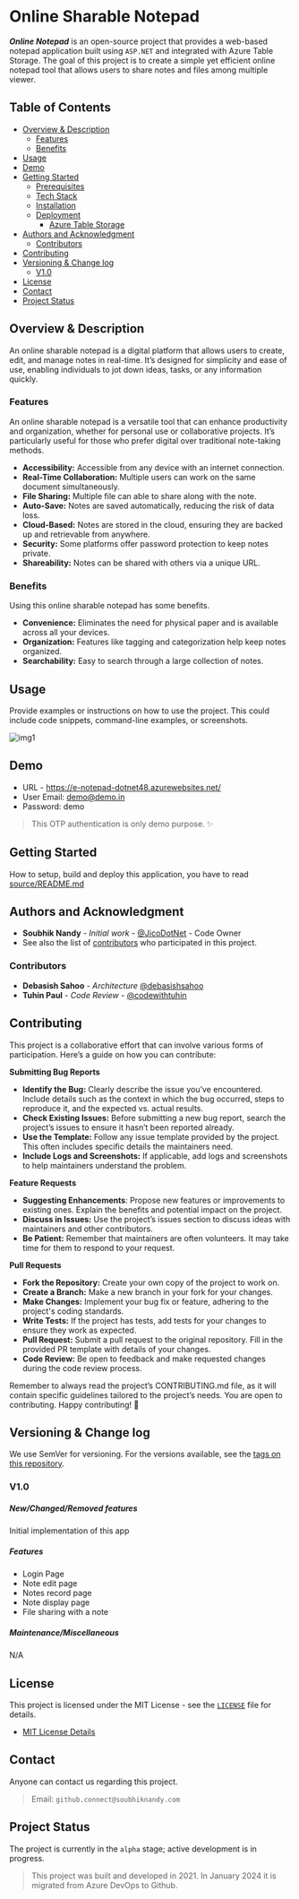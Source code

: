 
# Online Sharable Notepad
**_Online Notepad_** is an open-source project that provides a web-based notepad application built using `ASP.NET` and integrated with Azure Table Storage. The goal of this project is to create a simple yet efficient online notepad tool that allows users to share notes and files among multiple viewer.

## Table of Contents
- [Overview & Description](#overview--description)
  - [Features](#features)
  - [Benefits](#benefits)
- [Usage](#usage)
- [Demo](#demo)
- [Getting Started](https://github.com/JicoDotNet/e-notepad-AspNet-With-AzureTableStorage/blob/master/source/README.md#getting-started)
  - [Prerequisites](https://github.com/JicoDotNet/e-notepad-AspNet-With-AzureTableStorage/blob/master/source/README.md#prerequisites)
  - [Tech Stack](https://github.com/JicoDotNet/e-notepad-AspNet-With-AzureTableStorage/blob/master/source/README.md#tech-stack)
  - [Installation](#installation)
  - [Deployment](https://github.com/JicoDotNet/e-notepad-AspNet-With-AzureTableStorage/blob/master/source/README.md#deployment)
    - [Azure Table Storage](https://github.com/JicoDotNet/e-notepad-AspNet-With-AzureTableStorage/blob/master/source/README.md#azure-table-storage)
- [Authors and Acknowledgment](#authors-and-acknowledgment)
  - [Contributors](#contributors)
- [Contributing](#contributing)
- [Versioning & Change log](#versioning--change-log)
  - [V1.0](#v10)
- [License](#license)
- [Contact](#contact)
- [Project Status](#project-status)

## Overview & Description
An online sharable notepad is a digital platform that allows users to create, edit, and manage notes in real-time. It’s designed for simplicity and ease of use, enabling individuals to jot down ideas, tasks, or any information quickly. 

### Features
An online sharable notepad is a versatile tool that can enhance productivity and organization, whether for personal use or collaborative projects. It’s particularly useful for those who prefer digital over traditional note-taking methods.

- **Accessibility:** Accessible from any device with an internet connection.
- **Real-Time Collaboration:** Multiple users can work on the same document simultaneously.
- **File Sharing:** Multiple file can able to share along with the note.
- **Auto-Save:** Notes are saved automatically, reducing the risk of data loss.
- **Cloud-Based:** Notes are stored in the cloud, ensuring they are backed up and retrievable from anywhere.
- **Security:** Some platforms offer password protection to keep notes private.
- **Shareability:** Notes can be shared with others via a unique URL.

### Benefits
Using this online sharable notepad has some benefits.

- **Convenience:** Eliminates the need for physical paper and is available across all your devices.
- **Organization:** Features like tagging and categorization help keep notes organized.
- **Searchability:** Easy to search through a large collection of notes.

## Usage
Provide examples or instructions on how to use the project. This could include code snippets, command-line examples, or screenshots.

![img1](https://github.com/JicoDotNet/e-notepad-AspNet-With-AzureTableStorage/assets/54305438/40682f6a-8ae9-4771-a836-1a4e48e5736a)

## Demo 
- URL - https://e-notepad-dotnet48.azurewebsites.net/
- User Email: demo@demo.in
- Password: demo
> This OTP authentication is only demo purpose. ✨

## Getting Started
How to setup, build and deploy this application, you have to read [source/README.md](https://github.com/JicoDotNet/e-notepad-AspNet-With-AzureTableStorage/blob/master/source/README.md)

## Authors and Acknowledgment
- **Soubhik Nandy** - _Initial work_ - [@JicoDotNet](https://github.com/JicoDotNet) - Code Owner
- See also the list of [contributors](#contributors) who participated in this project.

### Contributors
- **Debasish Sahoo** - _Architecture_ [@debasishsahoo](https://github.com/debasishsahoo)
- **Tuhin Paul** - _Code Review_ - [@codewithtuhin](https://github.com/codewithtuhin)


## Contributing
This project is a collaborative effort that can involve various forms of participation. Here’s a guide on how you can contribute:

**Submitting Bug Reports**
- **Identify the Bug:** Clearly describe the issue you’ve encountered. Include details such as the context in which the bug occurred, steps to reproduce it, and the expected vs. actual results.
- **Check Existing Issues:** Before submitting a new bug report, search the project’s issues to ensure it hasn’t been reported already.
- **Use the Template:** Follow any issue template provided by the project. This often includes specific details the maintainers need.
- **Include Logs and Screenshots:** If applicable, add logs and screenshots to help maintainers understand the problem.

**Feature Requests**
- **Suggesting Enhancements**: Propose new features or improvements to existing ones. Explain the benefits and potential impact on the project.
- **Discuss in Issues:** Use the project’s issues section to discuss ideas with maintainers and other contributors.
- **Be Patient:** Remember that maintainers are often volunteers. It may take time for them to respond to your request.

**Pull Requests**
- **Fork the Repository:** Create your own copy of the project to work on.
- **Create a Branch:** Make a new branch in your fork for your changes.
- **Make Changes:** Implement your bug fix or feature, adhering to the project's coding standards.
- **Write Tests:** If the project has tests, add tests for your changes to ensure they work as expected.
- **Pull Request:** Submit a pull request to the original repository. Fill in the provided PR template with details of your changes.
- **Code Review:** Be open to feedback and make requested changes during the code review process.

Remember to always read the project’s CONTRIBUTING.md file, as it will contain specific guidelines tailored to the project’s needs. You are open to contributing. 
Happy contributing! 🚀

## Versioning & Change log
We use SemVer for versioning. For the versions available, see the [tags on this repository](https://github.com/JicoDotNet/e-notepad-AspNet-With-AzureTableStorage).

### V1.0
##### New/Changed/Removed features
Initial implementation of this app
##### Features
- Login Page
- Note edit page
- Notes record page
- Note display page
- File sharing with a note

##### Maintenance/Miscellaneous
N/A

## License
This project is licensed under the MIT License - see the [`LICENSE`](https://github.com/JicoDotNet/e-notepad-AspNet-With-AzureTableStorage/blob/master/LICENSE) file for details.
- [MIT License Details](https://choosealicense.com/licenses/mit/)

## Contact
Anyone can contact us regarding this project.
> Email: `github.connect@soubhiknandy.com`

## Project Status
The project is currently in the `alpha` stage; active development is in progress.
> This project was built and developed in 2021. In January 2024 it is migrated from Azure DevOps to Github.